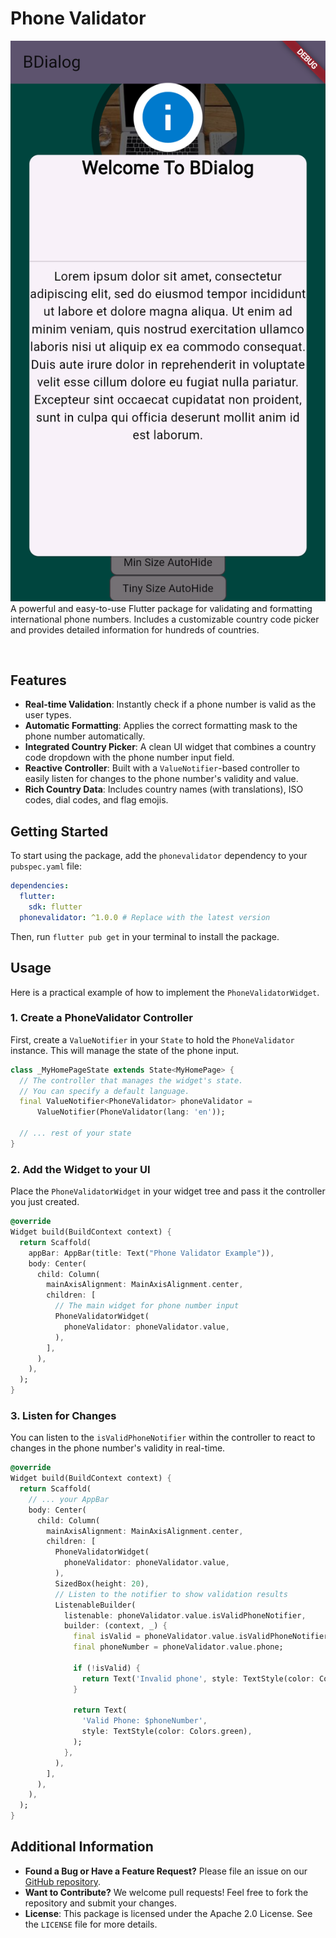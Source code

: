 # Phone Validator

![Yes No](https://github.com/DecksPlayer/BDialog/blob/master/assets/7.png)
A powerful and easy-to-use Flutter package for validating and formatting international phone numbers. Includes a customizable country code picker and provides detailed information for hundreds of countries.

<br/>

## Features

*   **Real-time Validation**: Instantly check if a phone number is valid as the user types.
*   **Automatic Formatting**: Applies the correct formatting mask to the phone number automatically.
*   **Integrated Country Picker**: A clean UI widget that combines a country code dropdown with the phone number input field.
*   **Reactive Controller**: Built with a `ValueNotifier`-based controller to easily listen for changes to the phone number's validity and value.
*   **Rich Country Data**: Includes country names (with translations), ISO codes, dial codes, and flag emojis.

## Getting Started

To start using the package, add the `phonevalidator` dependency to your `pubspec.yaml` file:

```yaml
dependencies:
  flutter:
    sdk: flutter
  phonevalidator: ^1.0.0 # Replace with the latest version
```

Then, run `flutter pub get` in your terminal to install the package.

## Usage

Here is a practical example of how to implement the `PhoneValidatorWidget`.

### 1. Create a PhoneValidator Controller

First, create a `ValueNotifier` in your `State` to hold the `PhoneValidator` instance. This will manage the state of the phone input.

```dart
class _MyHomePageState extends State<MyHomePage> {
  // The controller that manages the widget's state.
  // You can specify a default language.
  final ValueNotifier<PhoneValidator> phoneValidator =
      ValueNotifier(PhoneValidator(lang: 'en'));

  // ... rest of your state
}
```

### 2. Add the Widget to your UI

Place the `PhoneValidatorWidget` in your widget tree and pass it the controller you just created.

```dart
@override
Widget build(BuildContext context) {
  return Scaffold(
    appBar: AppBar(title: Text("Phone Validator Example")),
    body: Center(
      child: Column(
        mainAxisAlignment: MainAxisAlignment.center,
        children: [
          // The main widget for phone number input
          PhoneValidatorWidget(
            phoneValidator: phoneValidator.value,
          ),
        ],
      ),
    ),
  );
}
```

### 3. Listen for Changes

You can listen to the `isValidPhoneNotifier` within the controller to react to changes in the phone number's validity in real-time.

```dart
@override
Widget build(BuildContext context) {
  return Scaffold(
    // ... your AppBar
    body: Center(
      child: Column(
        mainAxisAlignment: MainAxisAlignment.center,
        children: [
          PhoneValidatorWidget(
            phoneValidator: phoneValidator.value,
          ),
          SizedBox(height: 20),
          // Listen to the notifier to show validation results
          ListenableBuilder(
            listenable: phoneValidator.value.isValidPhoneNotifier,
            builder: (context, _) {
              final isValid = phoneValidator.value.isValidPhoneNotifier.value;
              final phoneNumber = phoneValidator.value.phone;
              
              if (!isValid) {
                return Text('Invalid phone', style: TextStyle(color: Colors.red));
              }
              
              return Text(
                'Valid Phone: $phoneNumber',
                style: TextStyle(color: Colors.green),
              );
            },
          ),
        ],
      ),
    ),
  );
}
```

## Additional Information

*   **Found a Bug or Have a Feature Request?** Please file an issue on our [GitHub repository](https://github.com/your-username/phonevalidator/issues).
*   **Want to Contribute?** We welcome pull requests! Feel free to fork the repository and submit your changes.
*   **License**: This package is licensed under the Apache 2.0 License. See the `LICENSE` file for more details.
